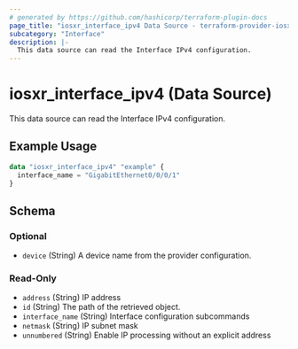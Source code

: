 ```yaml
---
# generated by https://github.com/hashicorp/terraform-plugin-docs
page_title: "iosxr_interface_ipv4 Data Source - terraform-provider-iosxr"
subcategory: "Interface"
description: |-
  This data source can read the Interface IPv4 configuration.
---
```


# iosxr_interface_ipv4 (Data Source)

This data source can read the Interface IPv4 configuration.

## Example Usage

```terraform
data "iosxr_interface_ipv4" "example" {
  interface_name = "GigabitEthernet0/0/0/1"
}
```

<!-- schema generated by tfplugindocs -->
## Schema

### Optional

- `device` (String) A device name from the provider configuration.

### Read-Only

- `address` (String) IP address
- `id` (String) The path of the retrieved object.
- `interface_name` (String) Interface configuration subcommands
- `netmask` (String) IP subnet mask
- `unnumbered` (String) Enable IP processing without an explicit address


